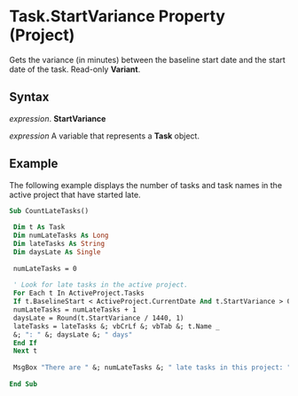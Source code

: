 
# Task.StartVariance Property (Project)

Gets the variance (in minutes) between the baseline start date and the start date of the task. Read-only  **Variant**.


## Syntax

 _expression_. **StartVariance**

 _expression_ A variable that represents a **Task** object.


## Example

The following example displays the number of tasks and task names in the active project that have started late.


```vb
Sub CountLateTasks() 
 
 Dim t As Task 
 Dim numLateTasks As Long 
 Dim lateTasks As String 
 Dim daysLate As Single 
 
 numLateTasks = 0 
 
 ' Look for late tasks in the active project. 
 For Each t In ActiveProject.Tasks 
 If t.BaselineStart < ActiveProject.CurrentDate And t.StartVariance > 0 Then 
 numLateTasks = numLateTasks + 1 
 daysLate = Round(t.StartVariance / 1440, 1) 
 lateTasks = lateTasks &; vbCrLf &; vbTab &; t.Name _ 
 &; ": " &; daysLate &; " days" 
 End If 
 Next t 
 
 MsgBox "There are " &; numLateTasks &; " late tasks in this project: " &; lateTasks 
 
End Sub
```

